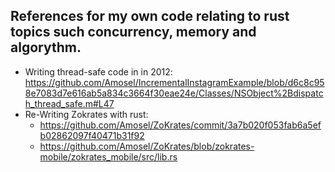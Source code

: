 ## References for my own code relating to rust topics such concurrency, memory and algorythm.

- Writing thread-safe code in in 2012: https://github.com/Amosel/IncrementalInstagramExample/blob/d6c8c958e7083d7e616ab5a834c3664f30eae24e/Classes/NSObject%2Bdispatch_thread_safe.m#L47
- Re-Writing Zokrates with rust:
  - https://github.com/Amosel/ZoKrates/commit/3a7b020f053fab6a5efb02862097f40471b31f92
  - https://github.com/Amosel/ZoKrates/blob/zokrates-mobile/zokrates_mobile/src/lib.rs